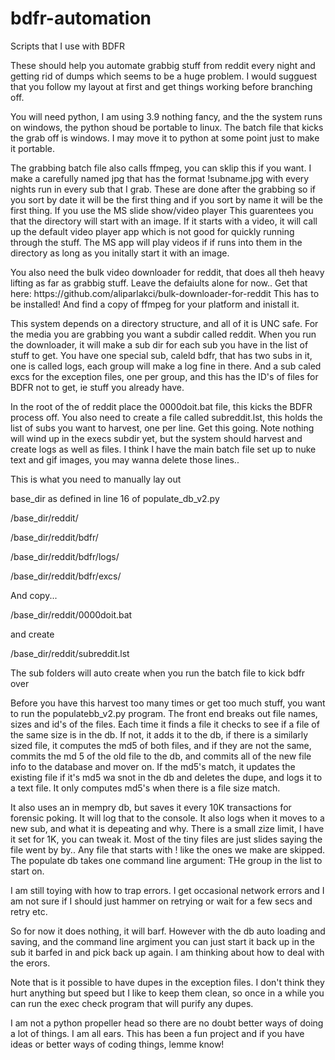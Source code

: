 # bdfr-automation
Scripts that I use with BDFR
<p>
These should help you automate grabbig stuff from reddit every night and getting rid of dumps which seems to be a huge problem.
I would sugguest that you follow my layout at first and get things working before branching off.
<p>
You will need python, I am using 3.9 nothing fancy, and the the system runs on windows, the python shoud be portable to linux.  The batch file that kicks the grab off is windows.  I may move it to python at some point just to make it portable. 
<p>
The grabbing batch file also calls ffmpeg, you can sklip this if you want.  I make a carefully named jpg that has the format !subname.jpg with every nights run in
every sub that I grab.  These are done after the grabbing so if you sort by date it will be the first thing and if you sort by name it will be the first thing.  If you  use the MS slide show/video player This guarentees you that the directory will start with an image.  If it starts with a video, it will call up the default video player app which is not good for quickly running through the stuff.  The MS app will play videos if if runs into them in the directory as long as you initally start it with an image.
<p>
You also need the bulk video downloader for reddit, that does all theh heavy lifting as far as grabbig stuff.  Leave the defaiults alone for now..  Get that here:
https://github.com/aliparlakci/bulk-downloader-for-reddit  This has to be installed!  And find a copy of ffmpeg for your platform and inistall it.
<p>
This system depends on a directory structure, and all of it is UNC safe.  For the media you are grabbing you want a subdir called reddit.  
When you run the downloader, it will make a sub dir for each sub you have in the list of stuff to get.  You have one special sub, caleld bdfr, 
that has two subs in it, one is called logs, each group will make a log fine in there.  And a sub caled excs for the exception files, one per group, 
and this has the ID's of files for BDFR not to get, ie stuff you already have.
<p>
In the root of the of reddit place the 0000doit.bat file, this kicks the BDFR process off.  You also need to create a file called subreddit.lst, 
this holds the list of subs you want to harvest, one per line.  Get this going.  Note nothing will wind up in the execs subdir yet, but the system 
should harvest and create logs as well as files.  I think I have the main batch file set up to nuke text and gif images, you may wanna delete those lines.. 
<p>
This is what you need to manually lay out<p>
<p>
base_dir as defined in line 16 of populate_db_v2.py<p>
/base_dir/reddit/<p>
/base_dir/reddit/bdfr/<p>
/base_dir/reddit/bdfr/logs/<p>
/base_dir/reddit/bdfr/excs/<p>
And copy...<p>
/base_dir/reddit/0000doit.bat<p>
and create<p>
/base_dir/reddit/subreddit.lst<p>
<p>
The sub folders will auto create when you run the batch file to kick bdfr over
<p>
Before you have this harvest too many times or get too much stuff, you want to run the populatebb_v2.py program.  The front end breaks out file names, sizes and id's of the files.  Each time it finds a file it checks to see if a file of the same size is in the db.  If not, it adds it to the db, if there is a similarly sized file, it computes the md5 of both files, and if they are not the same, commits the md 5 of the old file to the db, and commits all of the new file info to the database and mover on.  If the md5's match, it updates the existing file if it's md5 wa snot in the db and 
deletes the dupe, and logs it to a text file.  It only computes md5's when there is a file size match.
<p>
It also uses an in mempry db, but saves it every 10K transactions for forensic poking.  It will log that to the console.  It also logs when it moves to a new sub, and what it is depeating and why.  There is a small zize limit, I have it set for 1K, you can tweak it.  Most of the tiny files are just slides saying the file went by by..  Any file that starts with ! like the ones we make are skipped.  The populate db takes one command line argument:  THe group in the list to start on.  
<p>
I am still toying with how to trap errors.  I get occasional network errors and I am not sure if I should just hammer on retrying or wait for a few secs and retry etc. <p> 
So for now it does nothing, it will barf.  However with the db auto loading and saving, and the command line argiment you can just start it back up in the sub it
barfed in and pick back up again.  I am thinking about how to deal with the erors. 
<p>
Note that is it possible to have dupes in the exception files. I don't think they hurt anything but speed but I like to keep them clean, so once in a while you can
run the exec check program that will purify any dupes.
<p>
I am not a python propeller head so there are no doubt better ways of doing a lot of things.  I am all ears.  This has been a fun project and if you have ideas or better ways of coding things, lemme know!

